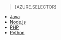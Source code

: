 > [AZURE.SELECTOR] 
- [Java](notification-hubs-java-backend-how-to.md)
- [Node.js](notification-hubs-nodejs-how-to-use-notification-hubs.md)
- [PHP](notification-hubs-php-backend-how-to.md)
- [Python](notification-hubs-python-backend-how-to.md)

<!---HONumber=Oct15_HO2-->
